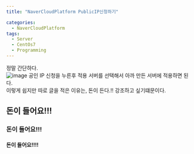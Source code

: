 ```yaml
---
title: "NaverCloudPlatform PublicIP신청하기"

categories:
  - NaverCloudPlatform
tags:
  - Server
  - CentOs7
  - Programming
---
```

정말 간단하다.  
![image](https://user-images.githubusercontent.com/68246962/120786499-3f597f80-c569-11eb-98b0-e787c3dab75b.png)
공인 IP 신청을 누른후
적용 서버를 선택해서 아까 만든 서버에 적용하면 된다.  
이렇게 쉽지만 따로 글을 적은 이유는, 돈이 든다.!! 강조하고 싶기떄문이다.
## 돈이 들어요!!!
### 돈이 들어요!!!
#### 돈이 들어요!!!!